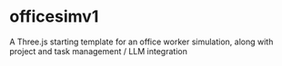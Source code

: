 # officesimv1
A Three.js starting template for an office worker simulation, along with project and task management / LLM integration

